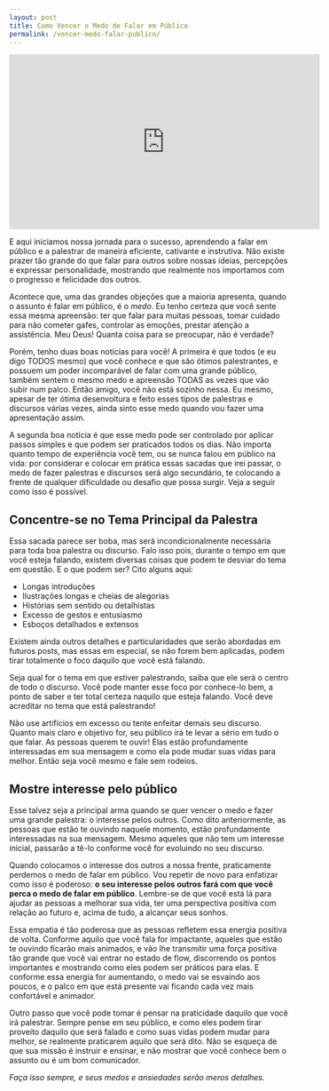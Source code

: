 ```yaml
---
layout: post
title: Como Vencer o Medo de Falar em Público
permalink: /vencer-medo-falar-publico/
---
```


<iframe class="video" width="560" height="315" src="https://www.youtube.com/embed/MQ5rzmM15No" frameborder="0" allowfullscreen></iframe>
<br>

E aqui iniciamos nossa jornada para o sucesso, aprendendo a falar em público e a palestrar de maneira eficiente, cativante e instrutiva. Não existe prazer tão grande do que falar para outros sobre nossas ideias, percepções e expressar personalidade, mostrando que realmente nos importamos com o progresso e felicidade dos outros.

Acontece que, uma das grandes objeções que a maioria apresenta, quando o assunto é falar em público, é o *medo*. Eu tenho certeza que você sente essa mesma apreensão: ter que falar para muitas pessoas, tomar cuidado para não cometer gafes, controlar as emoções, prestar atenção a assistência. Meu Deus! Quanta coisa para se preocupar, não é verdade?

Porém, tenho duas boas notícias para você! A primeira é que todos (e eu digo TODOS mesmo) que você conhece e que são ótimos palestrantes, e possuem um poder incomparável de falar com uma grande público, também sentem o mesmo medo e apreensão TODAS as vezes que vão subir num palco. Então amigo, você não está sozinho nessa. Eu mesmo, apesar de ter ótima desenvoltura e feito esses tipos de palestras e discursos várias vezes, ainda sinto esse medo quando vou fazer uma apresentação assim.

A segunda boa notícia é que esse medo pode ser controlado por aplicar passos simples e que podem ser praticados todos os dias. Não importa quanto tempo de experiência você tem, ou se nunca falou em público na vida: por considerar e colocar em prática essas sacadas que irei passar, o medo de fazer palestras e discursos será algo secundário, te colocando a frente de qualquer dificuldade ou desafio que possa surgir. Veja a seguir como isso é possível.


Concentre-se no Tema Principal da Palestra
------------------------------------------

Essa sacada parece ser boba, mas será incondicionalmente necessária para toda boa palestra ou discurso. Falo isso pois, durante o tempo em que você esteja falando, existem diversas coisas que podem te desviar do tema em questão. E o que podem ser? Cito alguns aqui:

  * Longas introduções
  * Ilustrações longas e cheias de alegorias
  * Histórias sem sentido ou detalhistas
  * Excesso de gestos e entusiasmo
  * Esboços detalhados e extensos

Existem ainda outros detalhes e particularidades que serão abordadas em futuros posts, mas essas em especial, se não forem bem aplicadas, podem tirar totalmente o foco daquilo que você está falando.

Seja qual for o tema em que estiver palestrando, saiba que ele será o centro de todo o discurso. Você pode manter esse foco por conhece-lo bem, a ponto de saber e ter total certeza naquilo que esteja falando. Você deve acreditar no tema que está palestrando!

Não use artifícios em excesso ou tente enfeitar demais seu discurso. Quanto mais claro e objetivo for, seu público irá te levar a sério em tudo o que falar. As pessoas querem te ouvir! Elas estão profundamente interessadas em sua mensagem e como ela pode mudar suas vidas para melhor. Então seja você mesmo e fale sem rodeios.

Mostre interesse pelo público
-----------------------------

Esse talvez seja a principal arma quando se quer vencer o medo e fazer uma grande palestra: o interesse pelos outros. Como dito anteriormente, as pessoas que estão te ouvindo naquele momento, estão profundamente interessadas na sua mensagem. Mesmo aqueles que não tem um interesse inicial, passarão a tê-lo conforme você for evoluindo no seu discurso.

Quando colocamos o interesse dos outros a nossa frente, praticamente perdemos o medo de falar em público. Vou repetir de novo para enfatizar como isso é poderoso: **o seu interesse pelos outros fará com que você perca o medo de falar em público**. Lembre-se de que você está lá para ajudar as pessoas a melhorar sua vida, ter uma perspectiva positiva com relação ao futuro e, acima de tudo, a alcançar seus sonhos.

Essa empatia é tão poderosa que as pessoas refletem essa energia positiva de volta. Conforme aquilo que você fala for impactante, aqueles que estão te ouvindo ficarão mais animados, e vão lhe transmitir uma força positiva tão grande que você vai entrar no estado de flow, discorrendo os pontos importantes e mostrando como eles podem ser práticos para elas. E conforme essa energia for aumentando, o medo vai se esvaindo aos poucos, e o palco em que está presente vai ficando cada vez mais confortável e animador.

Outro passo que você pode tomar é pensar na praticidade daquilo que você irá palestrar. Sempre pense em seu público, e como eles podem tirar proveito daquilo que será falado e como suas vidas podem mudar para melhor, se realmente praticarem aquilo que será dito. Não se esqueça de que sua missão é instruir e ensinar, e não mostrar que você conhece bem o assunto ou é um bom comunicador.

*Faça isso sempre, e seus medos e ansiedades serão meros detalhes.*
